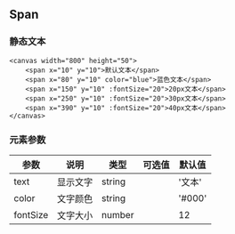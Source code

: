 ## Span

### 静态文本

<ClientOnly>
<vp-span></vp-span>
</ClientOnly>

```canvas
<canvas width="800" height="50">
	<span x="10" y="10">默认文本</span>
	<span x="80" y="10" color="blue">蓝色文本</span>
	<span x="150" y="10" :fontSize="20">20px文本</span>
	<span x="250" y="10" :fontSize="20">30px文本</span>
	<span x="390" y="10" :fontSize="20">40px文本</span>
</canvas>
```

### 元素参数

| 参数     | 说明     | 类型   | 可选值 | 默认值 |
| -------- | -------- | ------ | ------ | ------ |
| text     | 显示文字 | string |        | '文本' |
| color    | 文字颜色 | string |        | '#000' |
| fontSize | 文字大小 | number |        | 12     |
